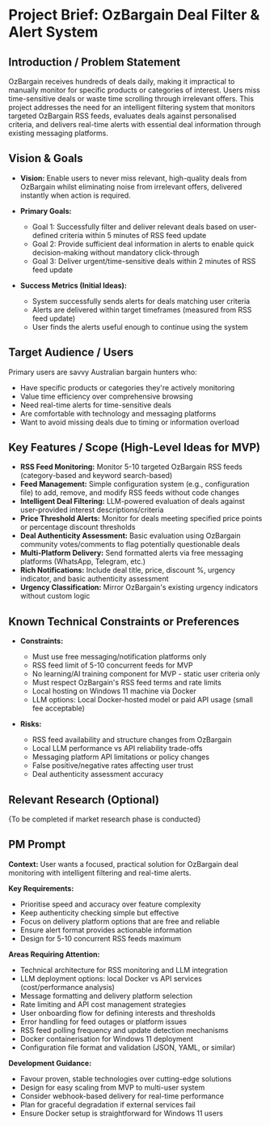 # Project Brief: OzBargain Deal Filter & Alert System

## Introduction / Problem Statement

OzBargain receives hundreds of deals daily, making it impractical to manually monitor for specific products or categories of interest. Users miss time-sensitive deals or waste time scrolling through irrelevant offers. This project addresses the need for an intelligent filtering system that monitors targeted OzBargain RSS feeds, evaluates deals against personalised criteria, and delivers real-time alerts with essential deal information through existing messaging platforms.

## Vision & Goals

- **Vision:** Enable users to never miss relevant, high-quality deals from OzBargain whilst eliminating noise from irrelevant offers, delivered instantly when action is required.

- **Primary Goals:**
  - Goal 1: Successfully filter and deliver relevant deals based on user-defined criteria within 5 minutes of RSS feed update
  - Goal 2: Provide sufficient deal information in alerts to enable quick decision-making without mandatory click-through
  - Goal 3: Deliver urgent/time-sensitive deals within 2 minutes of RSS feed update

- **Success Metrics (Initial Ideas):**
  - System successfully sends alerts for deals matching user criteria
  - Alerts are delivered within target timeframes (measured from RSS feed update)
  - User finds the alerts useful enough to continue using the system

## Target Audience / Users

Primary users are savvy Australian bargain hunters who:
- Have specific products or categories they're actively monitoring
- Value time efficiency over comprehensive browsing
- Need real-time alerts for time-sensitive deals
- Are comfortable with technology and messaging platforms
- Want to avoid missing deals due to timing or information overload

## Key Features / Scope (High-Level Ideas for MVP)

- **RSS Feed Monitoring:** Monitor 5-10 targeted OzBargain RSS feeds (category-based and keyword search-based)
- **Feed Management:** Simple configuration system (e.g., configuration file) to add, remove, and modify RSS feeds without code changes
- **Intelligent Deal Filtering:** LLM-powered evaluation of deals against user-provided interest descriptions/criteria
- **Price Threshold Alerts:** Monitor for deals meeting specified price points or percentage discount thresholds
- **Deal Authenticity Assessment:** Basic evaluation using OzBargain community votes/comments to flag potentially questionable deals
- **Multi-Platform Delivery:** Send formatted alerts via free messaging platforms (WhatsApp, Telegram, etc.)
- **Rich Notifications:** Include deal title, price, discount %, urgency indicator, and basic authenticity assessment
- **Urgency Classification:** Mirror OzBargain's existing urgency indicators without custom logic

## Known Technical Constraints or Preferences

- **Constraints:**
  - Must use free messaging/notification platforms only
  - RSS feed limit of 5-10 concurrent feeds for MVP
  - No learning/AI training component for MVP - static user criteria only
  - Must respect OzBargain's RSS feed terms and rate limits
  - Local hosting on Windows 11 machine via Docker
  - LLM options: Local Docker-hosted model or paid API usage (small fee acceptable)

- **Risks:**
  - RSS feed availability and structure changes from OzBargain
  - Local LLM performance vs API reliability trade-offs
  - Messaging platform API limitations or policy changes
  - False positive/negative rates affecting user trust
  - Deal authenticity assessment accuracy

## Relevant Research (Optional)

{To be completed if market research phase is conducted}

## PM Prompt

**Context:** User wants a focused, practical solution for OzBargain deal monitoring with intelligent filtering and real-time alerts.

**Key Requirements:**
- Prioritise speed and accuracy over feature complexity
- Keep authenticity checking simple but effective
- Focus on delivery platform options that are free and reliable
- Ensure alert format provides actionable information
- Design for 5-10 concurrent RSS feeds maximum

**Areas Requiring Attention:**
- Technical architecture for RSS monitoring and LLM integration
- LLM deployment options: local Docker vs API services (cost/performance analysis)
- Message formatting and delivery platform selection
- Rate limiting and API cost management strategies
- User onboarding flow for defining interests and thresholds
- Error handling for feed outages or platform issues
- RSS feed polling frequency and update detection mechanisms
- Docker containerisation for Windows 11 deployment
- Configuration file format and validation (JSON, YAML, or similar)

**Development Guidance:**
- Favour proven, stable technologies over cutting-edge solutions
- Design for easy scaling from MVP to multi-user system
- Consider webhook-based delivery for real-time performance
- Plan for graceful degradation if external services fail
- Ensure Docker setup is straightforward for Windows 11 users
